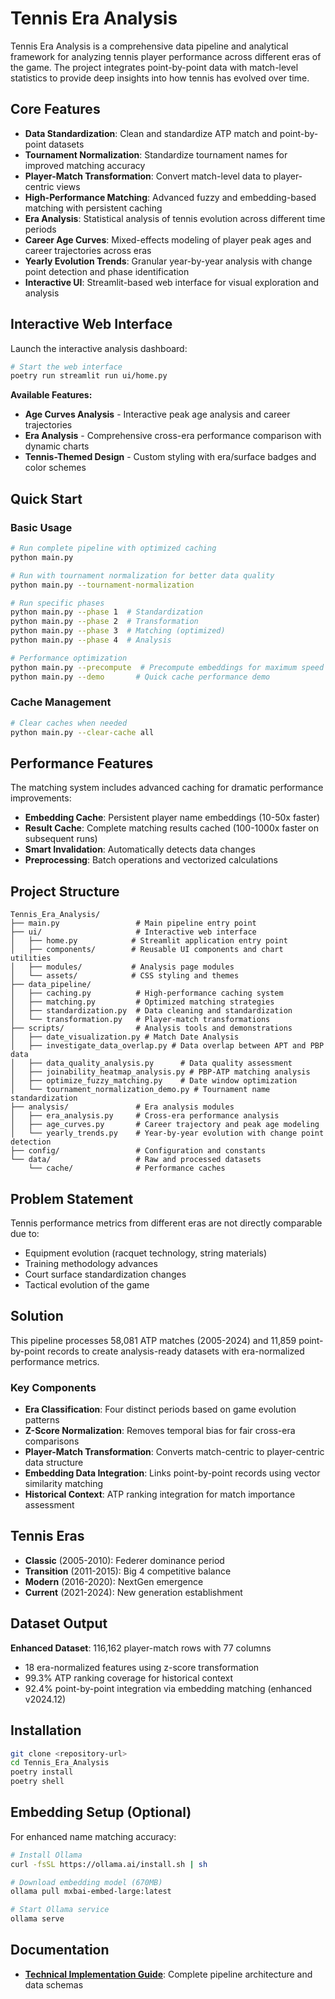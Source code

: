 # Tennis Era Analysis

Tennis Era Analysis is a comprehensive data pipeline and analytical framework for analyzing tennis player performance across different eras of the game. The project integrates point-by-point data with match-level statistics to provide deep insights into how tennis has evolved over time.

## Core Features

- **Data Standardization**: Clean and standardize ATP match and point-by-point datasets
- **Tournament Normalization**: Standardize tournament names for improved matching accuracy
- **Player-Match Transformation**: Convert match-level data to player-centric views
- **High-Performance Matching**: Advanced fuzzy and embedding-based matching with persistent caching
- **Era Analysis**: Statistical analysis of tennis evolution across different time periods
- **Career Age Curves**: Mixed-effects modeling of player peak ages and career trajectories across eras
- **Yearly Evolution Trends**: Granular year-by-year analysis with change point detection and phase identification
- **Interactive UI**: Streamlit-based web interface for visual exploration and analysis

## Interactive Web Interface

Launch the interactive analysis dashboard:

```bash
# Start the web interface
poetry run streamlit run ui/home.py
```

**Available Features:**
- **Age Curves Analysis** - Interactive peak age analysis and career trajectories
- **Era Analysis** - Comprehensive cross-era performance comparison with dynamic charts
- **Tennis-Themed Design** - Custom styling with era/surface badges and color schemes


## Quick Start

### Basic Usage
```bash
# Run complete pipeline with optimized caching
python main.py

# Run with tournament normalization for better data quality
python main.py --tournament-normalization

# Run specific phases
python main.py --phase 1  # Standardization
python main.py --phase 2  # Transformation  
python main.py --phase 3  # Matching (optimized)
python main.py --phase 4  # Analysis

# Performance optimization
python main.py --precompute  # Precompute embeddings for maximum speed
python main.py --demo       # Quick cache performance demo
```

### Cache Management
```bash
# Clear caches when needed
python main.py --clear-cache all
```

## Performance Features

The matching system includes advanced caching for dramatic performance improvements:

- **Embedding Cache**: Persistent player name embeddings (10-50x faster)
- **Result Cache**: Complete matching results cached (100-1000x faster on subsequent runs)
- **Smart Invalidation**: Automatically detects data changes
- **Preprocessing**: Batch operations and vectorized calculations

## Project Structure

```
Tennis_Era_Analysis/
├── main.py                 # Main pipeline entry point
├── ui/                     # Interactive web interface
│   ├── home.py            # Streamlit application entry point
│   ├── components/        # Reusable UI components and chart utilities
│   ├── modules/           # Analysis page modules
│   └── assets/            # CSS styling and themes
├── data_pipeline/          
│   ├── caching.py          # High-performance caching system
│   ├── matching.py         # Optimized matching strategies
│   ├── standardization.py  # Data cleaning and standardization
│   └── transformation.py   # Player-match transformations
├── scripts/                # Analysis tools and demonstrations
│   ├── date_visualization.py # Match Date Analysis 
│   ├── investigate_data_overlap.py # Data overlap between APT and PBP data
│   ├── data_quality_analysis.py      # Data quality assessment
│   ├── joinability_heatmap_analysis.py # PBP-ATP matching analysis
│   ├── optimize_fuzzy_matching.py    # Date window optimization
│   └── tournament_normalization_demo.py # Tournament name standardization
├── analysis/               # Era analysis modules
│   ├── era_analysis.py     # Cross-era performance analysis
│   ├── age_curves.py       # Career trajectory and peak age modeling
│   └── yearly_trends.py    # Year-by-year evolution with change point detection
├── config/                 # Configuration and constants
└── data/                   # Raw and processed datasets
    └── cache/              # Performance caches
```

## Problem Statement

Tennis performance metrics from different eras are not directly comparable due to:
- Equipment evolution (racquet technology, string materials)
- Training methodology advances
- Court surface standardization changes
- Tactical evolution of the game

## Solution

This pipeline processes 58,081 ATP matches (2005-2024) and 11,859 point-by-point records to create analysis-ready datasets with era-normalized performance metrics.

### Key Components
- **Era Classification**: Four distinct periods based on game evolution patterns
- **Z-Score Normalization**: Removes temporal bias for fair cross-era comparisons
- **Player-Match Transformation**: Converts match-centric to player-centric data structure
- **Embedding Data Integration**: Links point-by-point records using vector similarity matching
- **Historical Context**: ATP ranking integration for match importance assessment

## Tennis Eras

- **Classic** (2005-2010): Federer dominance period
- **Transition** (2011-2015): Big 4 competitive balance
- **Modern** (2016-2020): NextGen emergence
- **Current** (2021-2024): New generation establishment

## Dataset Output

**Enhanced Dataset**: 116,162 player-match rows with 77 columns
- 18 era-normalized features using z-score transformation
- 99.3% ATP ranking coverage for historical context
- 92.4% point-by-point integration via embedding matching (enhanced v2024.12)

## Installation

```bash
git clone <repository-url>
cd Tennis_Era_Analysis
poetry install
poetry shell
```

## Embedding Setup (Optional)

For enhanced name matching accuracy:

```bash
# Install Ollama
curl -fsSL https://ollama.ai/install.sh | sh

# Download embedding model (670MB)
ollama pull mxbai-embed-large:latest

# Start Ollama service
ollama serve
```

## Documentation

- **[Technical Implementation Guide](docs/technical-implementation.md)**: Complete pipeline architecture and data schemas